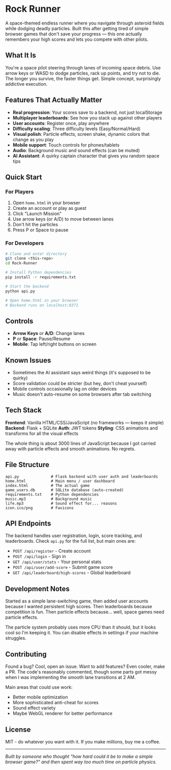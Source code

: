 # Rock Runner

A space-themed endless runner where you navigate through asteroid fields while dodging deadly particles. Built this after getting tired of simple browser games that don't save your progress — this one actually remembers your high scores and lets you compete with other pilots.

## What It Is

You're a space pilot steering through lanes of incoming space debris. Use arrow keys or WASD to dodge particles, rack up points, and try not to die. The longer you survive, the faster things get. Simple concept, surprisingly addictive execution.

## Features That Actually Matter

- **Real progression**: Your scores save to a backend, not just localStorage
- **Multiplayer leaderboards**: See how you stack up against other players
- **User accounts**: Register once, play anywhere
- **Difficulty scaling**: Three difficulty levels (Easy/Normal/Hard)
- **Visual polish**: Particle effects, screen shake, dynamic colors that change as you play
- **Mobile support**: Touch controls for phones/tablets
- **Audio**: Background music and sound effects (can be muted)
- **AI Assistant**: A quirky captain character that gives you random space tips

## Quick Start

### For Players
1. Open `home.html` in your browser
2. Create an account or play as guest
3. Click "Launch Mission" 
4. Use arrow keys (or A/D) to move between lanes
5. Don't hit the particles
6. Press P or Space to pause

### For Developers
```bash
# Clone and enter directory
git clone <this-repo>
cd Rock-Runner

# Install Python dependencies
pip install -r requirements.txt

# Start the backend
python api.py

# Open home.html in your browser
# Backend runs on localhost:8371
```

## Controls

- **Arrow Keys** or **A/D**: Change lanes
- **P** or **Space**: Pause/Resume
- **Mobile**: Tap left/right buttons on screen

## Known Issues

- Sometimes the AI assistant says weird things (it's supposed to be quirky)
- Score validation could be stricter (but hey, don't cheat yourself)
- Mobile controls occasionally lag on older devices
- Music doesn't auto-resume on some browsers after tab switching

## Tech Stack

**Frontend**: Vanilla HTML/CSS/JavaScript (no frameworks — keeps it simple)
**Backend**: Flask + SQLite 
**Auth**: JWT tokens
**Styling**: CSS animations and transforms for all the visual effects

The whole thing is about 3000 lines of JavaScript because I got carried away with particle effects and smooth animations. No regrets.

## File Structure

```
api.py              # Flask backend with user auth and leaderboards
home.html           # Main menu / user dashboard
index.html          # The actual game
game_users.db       # SQLite database (auto-created)
requirements.txt    # Python dependencies
music.mp3           # Background music
life.mp3            # Sound effect for... reasons
icon.ico/png        # Favicons
```

## API Endpoints

The backend handles user registration, login, score tracking, and leaderboards. Check `api.py` for the full list, but main ones are:

- `POST /api/register` - Create account
- `POST /api/login` - Sign in  
- `GET /api/user/stats` - Your personal stats
- `POST /api/user/add-score` - Submit game score
- `GET /api/leaderboard/high-scores` - Global leaderboard

## Development Notes

Started as a simple lane-switching game, then added user accounts because I wanted persistent high scores. Then leaderboards because competition is fun. Then particle effects because... well, space games need particle effects.

The particle system probably uses more CPU than it should, but it looks cool so I'm keeping it. You can disable effects in settings if your machine struggles.

## Contributing

Found a bug? Cool, open an issue. Want to add features? Even cooler, make a PR. The code's reasonably commented, though some parts got messy when I was implementing the smooth lane transitions at 2 AM.

Main areas that could use work:
- Better mobile optimization
- More sophisticated anti-cheat for scores  
- Sound effect variety
- Maybe WebGL renderer for better performance

## License

MIT - do whatever you want with it. If you make millions, buy me a coffee.

---

*Built by someone who thought "how hard could it be to make a simple browser game?" and then spent way too much time on particle physics.*